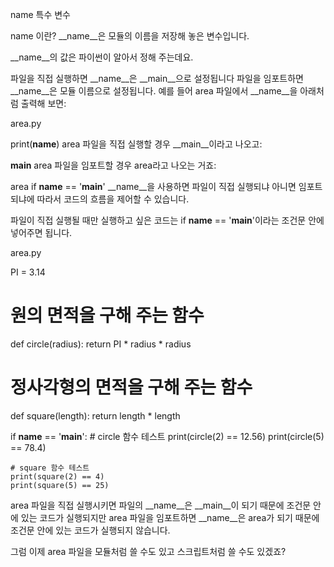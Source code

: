 name 특수 변수

name 이란?
__name__은 모듈의 이름을 저장해 놓은 변수입니다.

__name__의 값은 파이썬이 알아서 정해 주는데요.

파일을 직접 실행하면 __name__은 __main__으로 설정됩니다
파일을 임포트하면 __name__은 모듈 이름으로 설정됩니다.
예를 들어 area 파일에서 __name__을 아래처럼 출력해 보면:

area.py

print(__name__)
area 파일을 직접 실행할 경우 __main__이라고 나오고:

__main__
area 파일을 임포트할 경우 area라고 나오는 거죠:

area
if __name__ == '__main__'
__name__을 사용하면 파일이 직접 실행되냐 아니면 임포트되냐에 따라서 코드의 흐름을 제어할 수 있습니다.

파일이 직접 실행될 때만 실행하고 싶은 코드는 if __name__ == '__main__'이라는 조건문 안에 넣어주면 됩니다.

area.py

PI = 3.14

# 원의 면적을 구해 주는 함수
def circle(radius):
    return PI * radius * radius  

# 정사각형의 면적을 구해 주는 함수
def square(length):
    return length * length

if __name__ == '__main__':
     # circle 함수 테스트
    print(circle(2) == 12.56)
    print(circle(5) == 78.4)

    # square 함수 테스트
    print(square(2) == 4)
    print(square(5) == 25)

area 파일을 직접 실행시키면 파일의 __name__은 __main__이 되기 때문에 조건문 안에 있는 코드가 실행되지만 area 파일을 임포트하면 __name__은 area가 되기 때문에 조건문 안에 있는 코드가 실행되지 않습니다.

그럼 이제 area 파일을 모듈처럼 쓸 수도 있고 스크립트처럼 쓸 수도 있겠죠?

